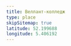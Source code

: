 ```yaml
---
title: Веллант-колледж
type: place
skipSitemap: true
latitude: 52.199688
longitude: 5.406192
---
```

